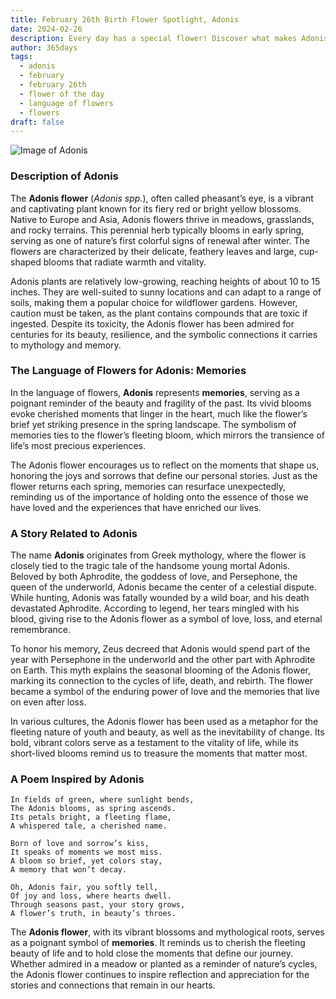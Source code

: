 ```yaml
---
title: February 26th Birth Flower Spotlight, Adonis
date: 2024-02-26
description: Every day has a special flower! Discover what makes Adonis unique as today’s birth flower and its symbolic meaning.
author: 365days
tags:
  - adonis
  - february
  - february 26th
  - flower of the day
  - language of flowers
  - flowers
draft: false
---
```


![Image of Adonis](https://cdn.pixabay.com/photo/2016/04/12/17/25/pheasants-eye-1324890_640.jpg#center)


### Description of Adonis

The **Adonis flower** (_Adonis spp._), often called pheasant’s eye, is a vibrant and captivating plant known for its fiery red or bright yellow blossoms. Native to Europe and Asia, Adonis flowers thrive in meadows, grasslands, and rocky terrains. This perennial herb typically blooms in early spring, serving as one of nature’s first colorful signs of renewal after winter. The flowers are characterized by their delicate, feathery leaves and large, cup-shaped blooms that radiate warmth and vitality.

Adonis plants are relatively low-growing, reaching heights of about 10 to 15 inches. They are well-suited to sunny locations and can adapt to a range of soils, making them a popular choice for wildflower gardens. However, caution must be taken, as the plant contains compounds that are toxic if ingested. Despite its toxicity, the Adonis flower has been admired for centuries for its beauty, resilience, and the symbolic connections it carries to mythology and memory.

### The Language of Flowers for Adonis: Memories

In the language of flowers, **Adonis** represents **memories**, serving as a poignant reminder of the beauty and fragility of the past. Its vivid blooms evoke cherished moments that linger in the heart, much like the flower’s brief yet striking presence in the spring landscape. The symbolism of memories ties to the flower’s fleeting bloom, which mirrors the transience of life’s most precious experiences.

The Adonis flower encourages us to reflect on the moments that shape us, honoring the joys and sorrows that define our personal stories. Just as the flower returns each spring, memories can resurface unexpectedly, reminding us of the importance of holding onto the essence of those we have loved and the experiences that have enriched our lives.

### A Story Related to Adonis

The name **Adonis** originates from Greek mythology, where the flower is closely tied to the tragic tale of the handsome young mortal Adonis. Beloved by both Aphrodite, the goddess of love, and Persephone, the queen of the underworld, Adonis became the center of a celestial dispute. While hunting, Adonis was fatally wounded by a wild boar, and his death devastated Aphrodite. According to legend, her tears mingled with his blood, giving rise to the Adonis flower as a symbol of love, loss, and eternal remembrance.

To honor his memory, Zeus decreed that Adonis would spend part of the year with Persephone in the underworld and the other part with Aphrodite on Earth. This myth explains the seasonal blooming of the Adonis flower, marking its connection to the cycles of life, death, and rebirth. The flower became a symbol of the enduring power of love and the memories that live on even after loss.

In various cultures, the Adonis flower has been used as a metaphor for the fleeting nature of youth and beauty, as well as the inevitability of change. Its bold, vibrant colors serve as a testament to the vitality of life, while its short-lived blooms remind us to treasure the moments that matter most.

### A Poem Inspired by Adonis

```
In fields of green, where sunlight bends,  
The Adonis blooms, as spring ascends.  
Its petals bright, a fleeting flame,  
A whispered tale, a cherished name.  

Born of love and sorrow’s kiss,  
It speaks of moments we most miss.  
A bloom so brief, yet colors stay,  
A memory that won’t decay.  

Oh, Adonis fair, you softly tell,  
Of joy and loss, where hearts dwell.  
Through seasons past, your story grows,  
A flower’s truth, in beauty’s throes.  
```

The **Adonis flower**, with its vibrant blossoms and mythological roots, serves as a poignant symbol of **memories**. It reminds us to cherish the fleeting beauty of life and to hold close the moments that define our journey. Whether admired in a meadow or planted as a reminder of nature’s cycles, the Adonis flower continues to inspire reflection and appreciation for the stories and connections that remain in our hearts.

